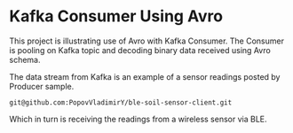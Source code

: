 # Kafka Consumer Using Avro

This project is illustrating use of Avro with Kafka Consumer.
The Consumer is pooling on Kafka topic and decoding binary data received using Avro schema.

The data stream from Kafka is an example of a sensor readings posted by Producer sample.

    git@github.com:PopovVladimirY/ble-soil-sensor-client.git


Which in turn is receiving the readings from a wireless sensor via BLE.

